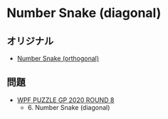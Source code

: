 # Number Snake (diagonal)

## オリジナル
- [Number Snake (orthogonal)](numbersnake_orthogonal.md)

## 問題
- [WPF PUZZLE GP 2020 ROUND 8](../questions/wpfpgp2020_8.md)
	- 6\. Number Snake (diagonal)

